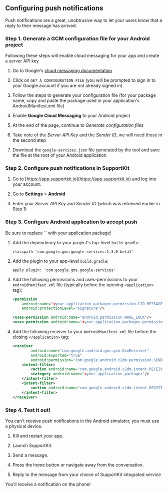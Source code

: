 ## Configuring push notifications

Push notifications are a great, unobtrusive way to let your users know that a reply to their message has arrived.

### Step 1. Generate a GCM configuration file for your Android project

<aside class="notice">
Following these steps will enable cloud messaging for your app and create a server API key
</aside>

1. Go to Google's [cloud messaging documentation](https://developers.google.com/cloud-messaging/android/client#get-config)

1. Click on `GET A CONFIGURATION FILE` (you will be prompted to sign in to your Google account if you are not already signed in)

1. Follow the steps to generate your configuration file (for your package name, copy and paste the package used in your application's AndroidManifest.xml file)

1. Enable **Google Cloud Messaging** to your Android project

1. At the end of the page, continue to *Generate configuration files*

1. Take note of the *Server API Key* and the *Sender ID*, we will need those in the second step

1. Download the `google-services.json` file generated by the tool and save the file at the root of your Android application

### Step 2. Configure push notifications in SupportKit

1. Go to [https://app.supportkit.io](https://app.supportkit.io) and log into your account.

2. Go to **Settings** > **Android**

3. Enter your *Server API Key* and *Sender ID* (which was retrieved earlier in Step 1)

### Step 3. Configure Android application to accept push

<aside class="notice">
Be sure to replace `<your_application_package>` with your application package!
</aside>

1. Add the dependency to your project's top-level `build.gradle`:

    ```
    classpath 'com.google.gms:google-services:1.3.0-beta1'
    ```

2. Add the plugin to your app-level `build.gradle`:

    ```
    apply plugin: 'com.google.gms.google-services'
    ```

3. Add the following permissions and uses-permissions to your `AndroidManifest.xml` file (typically before the opening `<application>` tag):

    ```xml
    <permission
        android:name="<your_application_package>.permission.C2D_MESSAGE"
        android:protectionLevel="signature"/>
    
    <uses-permission android:name="android.permission.WAKE_LOCK"/>
    <uses-permission android:name="<your_application_package>.permission.C2D_MESSAGE"/>
    ```

4. Add the following receiver to your `AndroidManifest.xml` file before the closing `</application>` tag:

    ```xml
    <receiver
            android:name="com.google.android.gms.gcm.GcmReceiver"
            android:exported="true"
            android:permission="com.google.android.c2dm.permission.SEND">
        <intent-filter>
            <action android:name="com.google.android.c2dm.intent.RECEIVE"/>
            <category android:name="<your_application_package>"/>
        </intent-filter>
        <intent-filter>
            <action android:name="com.google.android.c2dm.intent.REGISTRATION"/>
        </intent-filter>
    </receiver>
    ```

### Step 4. Test it out!

<aside class="warning">
You can't receive push notifications in the Android simulator, you must use a physical device.
</aside>

1. Kill and restart your app.

2. Launch SupportKit.

3. Send a message.

4. Press the home button or navigate away from the conversation.

5. Reply to the message from your choice of SupportKit integrated service

You'll receive a notification on the phone!
